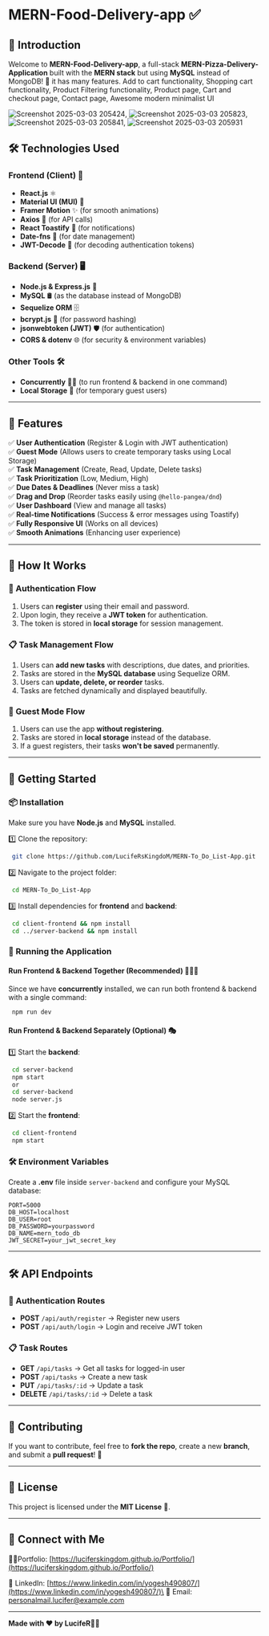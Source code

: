
# MERN-Food-Delivery-app ✅

## 🚀 Introduction

Welcome to **MERN-Food-Delivery-app**, a full-stack **MERN-Pizza-Delivery-Application** built with the **MERN stack** but using **MySQL** instead of MongoDB! 🎯 it has many features. Add to cart functionality, Shopping cart functionality, Product Filtering functionality,  Product page, Cart and checkout page, Contact page, Awesome modern minimalist UI


![Screenshot 2025-03-03 205424](https://github.com/user-attachments/assets/a9b3ece5-5c93-44f6-8537-46de72217fc7), ![Screenshot 2025-03-03 205823](https://github.com/user-attachments/assets/67917e31-6c47-4ab5-b029-17c2ef1de186), ![Screenshot 2025-03-03 205841](https://github.com/user-attachments/assets/52cfb313-2f90-4079-a997-10525f5535f1), ![Screenshot 2025-03-03 205931](https://github.com/user-attachments/assets/b700fd1f-db87-47c9-926b-4a73f88082e4)

## 🛠️ Technologies Used

### Frontend (Client) 🎨

- **React.js** ⚛️
- **Material UI (MUI)** 🎨
- **Framer Motion** ✨ (for smooth animations)
- **Axios** 🔄 (for API calls)
- **React Toastify** 🍞 (for notifications)
- **Date-fns** 📅 (for date management)
- **JWT-Decode** 🔐 (for decoding authentication tokens)

### Backend (Server) 🖥️

- **Node.js & Express.js** 🚀
- **MySQL** 🛢️ (as the database instead of MongoDB)
- **Sequelize ORM** 🗄️
- **bcrypt.js** 🔐 (for password hashing)
- **jsonwebtoken (JWT)** 🛡️ (for authentication)
- **CORS & dotenv** 🌐 (for security & environment variables)

### Other Tools 🛠️

- **Concurrently** 🏃‍♂️ (to run frontend & backend in one command)
- **Local Storage** 💾 (for temporary guest users)

---

## 🎯 Features

✅ **User Authentication** (Register & Login with JWT authentication)\
✅ **Guest Mode** (Allows users to create temporary tasks using Local Storage)\
✅ **Task Management** (Create, Read, Update, Delete tasks)\
✅ **Task Prioritization** (Low, Medium, High)\
✅ **Due Dates & Deadlines** (Never miss a task)\
✅ **Drag and Drop** (Reorder tasks easily using `@hello-pangea/dnd`)\
✅ **User Dashboard** (View and manage all tasks)\
✅ **Real-time Notifications** (Success & error messages using Toastify)\
✅ **Fully Responsive UI** (Works on all devices)\
✅ **Smooth Animations** (Enhancing user experience)

---

## 🚀 How It Works

### 🔐 Authentication Flow

1. Users can **register** using their email and password.
2. Upon login, they receive a **JWT token** for authentication.
3. The token is stored in **local storage** for session management.

### 📋 Task Management Flow

1. Users can **add new tasks** with descriptions, due dates, and priorities.
2. Tasks are stored in the **MySQL database** using Sequelize ORM.
3. Users can **update, delete, or reorder** tasks.
4. Tasks are fetched dynamically and displayed beautifully.

### 🏃 Guest Mode Flow

1. Users can use the app **without registering**.
2. Tasks are stored in **local storage** instead of the database.
3. If a guest registers, their tasks **won't be saved** permanently.

---

## 🏁 Getting Started

### 📦 Installation

Make sure you have **Node.js** and **MySQL** installed.

1️⃣ Clone the repository:

```bash
 git clone https://github.com/LucifeRsKingdoM/MERN-To_Do_List-App.git
```

2️⃣ Navigate to the project folder:

```bash
 cd MERN-To_Do_List-App
```

3️⃣ Install dependencies for **frontend** and **backend**:

```bash
 cd client-frontend && npm install
 cd ../server-backend && npm install
```

### 🚀 Running the Application

#### Run Frontend & Backend Together (Recommended) 🏃‍♂️💨

Since we have **concurrently** installed, we can run both frontend & backend with a single command:

```bash
 npm run dev
```

#### Run Frontend & Backend Separately (Optional) 🎭

1️⃣ Start the **backend**:

```bash
 cd server-backend
 npm start
 or
 cd server-backend
 node server.js
```

2️⃣ Start the **frontend**:

```bash
 cd client-frontend
 npm start
```

### 🛠️ Environment Variables

Create a **.env** file inside `server-backend` and configure your MySQL database:

```
PORT=5000
DB_HOST=localhost
DB_USER=root
DB_PASSWORD=yourpassword
DB_NAME=mern_todo_db
JWT_SECRET=your_jwt_secret_key
```

---

## 🛠️ API Endpoints

### 🔐 Authentication Routes

- **POST** `/api/auth/register` → Register new users
- **POST** `/api/auth/login` → Login and receive JWT token

### 📋 Task Routes

- **GET** `/api/tasks` → Get all tasks for logged-in user
- **POST** `/api/tasks` → Create a new task
- **PUT** `/api/tasks/:id` → Update a task
- **DELETE** `/api/tasks/:id` → Delete a task

---

## 🤝 Contributing

If you want to contribute, feel free to **fork the repo**, create a new **branch**, and submit a **pull request**! 🎉

---

## 📜 License

This project is licensed under the **MIT License** 📜.

---

## 🚀 Connect with Me

👨‍💻Portfolio: [https://luciferskingdom.github.io/Portfolio/](https://luciferskingdom.github.io/Portfolio/)

🔗 LinkedIn: [https://www.linkedin.com/in/yogesh490807/](https://www.linkedin.com/in/yogesh490807/)\
📧 Email: [personalmail.lucifer@example.com](mailto\:personalmail.lucifer@example.com)

---

**Made with ❤️ by LucifeR**🎨🚀

